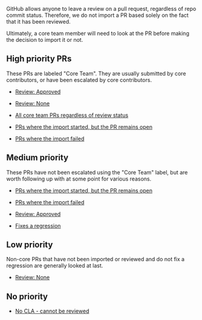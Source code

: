 GitHub allows anyone to leave a review on a pull request, regardless of repo commit status. Therefore, we do not import a PR based solely on the fact that it has been reviewed. 

Ultimately, a core team member will need to look at the PR before making the decision to import it or not.

## High priority PRs

These PRs are labeled "Core Team". They are usually submitted by core contributors, or have been escalated by core contributors.

- [Review: Approved](https://github.com/facebook/react-native/pulls?utf8=%E2%9C%93&q=is%3Apr+is%3Aopen+label%3A%22Core+Team%22+label%3A%22CLA+Signed%22+sort%3Acreated-desc+NOT+%22WIP%22+in%3Atitle+-label%3A%22Import+Started%22+-label%3A%22Import+Failed%22+review%3Aapproved)
- [Review: None](https://github.com/facebook/react-native/pulls?utf8=%E2%9C%93&q=is%3Apr+is%3Aopen+label%3A%22Core+Team%22+label%3A%22CLA+Signed%22+sort%3Acreated-desc+NOT+%22WIP%22+in%3Atitle+-label%3A%22Import+Started%22+-label%3A%22Import+Failed%22+review%3Anone)
- [All core team PRs regardless of review status](https://github.com/facebook/react-native/pulls?utf8=%E2%9C%93&q=is%3Apr+is%3Aopen+label%3A%22Core+Team%22+label%3A%22CLA+Signed%22+sort%3Acreated-desc+NOT+%22WIP%22+in%3Atitle+-label%3A%22Import+Started%22+-label%3A%22Import+Failed%22)

- [PRs where the import started, but the PR remains open](https://github.com/facebook/react-native/pulls?utf8=%E2%9C%93&q=is%3Apr+is%3Aopen+label%3A%22Core+Team%22+label%3A%22CLA+Signed%22+sort%3Acreated-desc+-label%3A%22Import+Failed%22+label%3A%22Import+Started%22+)
- [PRs where the import failed](https://github.com/facebook/react-native/pulls?utf8=%E2%9C%93&q=is%3Apr+is%3Aopen+label%3A%22Core+Team%22+label%3A%22CLA+Signed%22+sort%3Acreated-desc+label%3A%22Import+Failed%22+)

## Medium priority

These PRs have not been escalated using the "Core Team" label, but are worth following up with at some point for various reasons.

- [PRs where the import started, but the PR remains open](https://github.com/facebook/react-native/pulls?utf8=%E2%9C%93&q=is%3Apr+is%3Aopen+-label%3A%22Core+Team%22+label%3A%22CLA+Signed%22+sort%3Acreated-desc+-label%3A%22Import+Failed%22+label%3A%22Import+Started%22)
- [PRs where the import failed](https://github.com/facebook/react-native/pulls?utf8=%E2%9C%93&q=is%3Apr+is%3Aopen+-label%3A%22Core+Team%22+label%3A%22CLA+Signed%22+sort%3Acreated-desc+label%3A%22Import+Failed%22+)

- [Review: Approved](https://github.com/facebook/react-native/pulls?utf8=%E2%9C%93&q=is%3Apr+is%3Aopen+label%3A%22CLA+Signed%22+sort%3Acreated-desc+-label%3A%22Import+Failed%22+review%3Aapproved+)

- [Fixes a regression](https://github.com/facebook/react-native/pulls?utf8=%E2%9C%93&q=is%3Apr+is%3Aopen+label%3A%22CLA+Signed%22+sort%3Acreated-desc+label%3A%22Regression+%3Awarning%3A%22+)

## Low priority

Non-core PRs that have not been imported or reviewed and do not fix a regression are generally looked at last.

- [Review: None](https://github.com/facebook/react-native/pulls?utf8=%E2%9C%93&q=is%3Apr+is%3Aopen+label%3A%22CLA+Signed%22+sort%3Acreated-asc+-label%3A%22Import+Failed%22+-label%3A%22Regression+%3Awarning%3A%22+review%3Anone+)

## No priority

- [No CLA - cannot be reviewed](https://github.com/facebook/react-native/pulls?utf8=%E2%9C%93&q=is%3Apr+is%3Aopen+-label%3A%22CLA+Signed%22)

